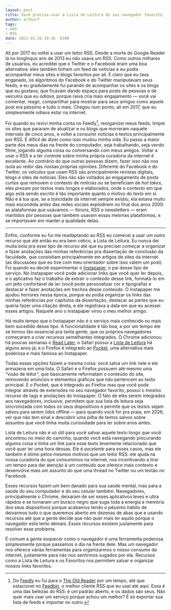 ```yaml
---
layout: post
title: Você precisa usar a Lista de Leitura do seu navegador favorito
author: arthurf
tags:
- web
- RSS
date: 2021-01-26 19:36 -0300
---
```

Ali por 2017 eu voltei a usar um leitor RSS. Desde a morte do Google Reader lá no longínquo ano de 2013 eu não usava um RSS. Como outros milhares de usuários, eu acreditei que o Twitter e o Facebook eram uma boa alternativa: eles também tinham um feed de notícias e eu podia acompanhar meus sites e blogs favoritos por ali. É claro que eu tava enganado, os algoritmos do Facebook e do Twitter manipulavam seus feeds, e eu gradulamente fui parando de acompanhar os sites e os blogs que eu gostava, que ficavam dando espaço para posts de pessoas e de veículos que eu _odiava_, porque raiva cria mais engajamento — você vai comentar, reagir, compartilhar para mostrar para seus amigos como aquele post era péssimo e tudo o mais. Chegou num ponto, ali em 2017, que eu simplesmente odiava estar na internet.

Foi quando eu revivi minha conta no Feedly[^1], reorganizei meus feeds, limpei os sites que pararam de atualizar e os blogs que morreram naquele intervalo de cinco anos, e voltei a consumir notícias e textos principalmente por RSS. É difícil de dizer como isso mudou minha vida. Eu passo a maior parte dos meus dias na frente do computador, seja trabalhando, seja vendo filme, jogando alguma coisa ou conversando com meus amigos. Voltar a usar o RSS e a ter controle sobre minha própria curadoria da internet é excelente. Ao contrário do que outras pessoas dizem, fazer isso não nos isola ao redor das nossas próprias opiniões. Diferente do Facebook e do Twitter, os veículos que usam RSS são principalmente revistas digitais, blogs e sites de notícias. Eles não são voltados ao engajamento de posts curtos que removem o contexto de notícias ou se beneficiam de _hot takes_, eles prezam por textos mais longos e elaborados, onde o contexto em que algo está sendo escrito é tão importante quanto o motivo do texto em si. Não é à toa que, se a toxicidade da internet sempre existiu, ela estava muito mais escondida antes das redes sociais explodirem no final dos anos 2000: as plataformas que usávamos — fóruns, RSS e newsletters — eram mantidos por pessoas que também usavam essas mesmas plataformas, e se importavam em manter a qualidade delas.

---

Enfim, conforme eu fui me readaptando ao RSS eu comecei a usar um _outro_ recurso que até então eu era bem cético, a Lista de Leitura. Eu nunca dei muita bola pra esse tipo de recurso até que eu precisei começar a organizar e fazer anotações das minhas referências pra dissertação de conclusão da faculdade, que consistiam principalmente em artigos de sites da internet (as discussões que eu tive com meu orientador sobre isso valem um post). Foi quando eu decidi experimentar o [Instapaper](https://www.instapaper.com/), o pai desse tipo de serviço. No Instapaper você pode adicionar links que você quer ler depois, e o aplicativo faz o trabalho de extrair o conteúdo desse link, formatá-lo em um jeito confortável de ler (você pode personalizar cor e tipografia) e destacar e fazer anotações em trechos desse conteúdo. O Instapaper me ajudou horrores nessa época, porque eu podia organizar os links das minhas referências por capítulos da dissertação, destacar as partes que eu queria fazer uma citação direta, e ele registrava a data em que eu acessei esses artigos. Naquele ano o Instapaper virou o meu melhor amigo.

Há muito tempo que o Instapaper não é o serviço mais conhecido ou mais bem sucedido desse tipo. A funcionalidade é tão boa, e por um tempo ele se tornou tão essencial pra tanta gente, que os próprios navegadores começaram a criar recursos semelhantes integrados. O Chrome adicionou há poucas semanas o [Read Later](https://www.zdnet.com/article/how-to-enable-chromes-new-secret-read-later-feature/), o Safari possui a [Lista de Leitura](https://support.apple.com/pt-br/guide/safari/sfri35905/mac) há alguns anos já; e o Firefox é integrado ao [Pocket](https://getpocket.com), uma alternativa mais poderosa e mais famosa ao Instapaper.

Todas essas opções fazem a mesma coisa: você salva um link nele e ele armazena em uma lista. O Safari e o Firefox possuem até mesmo uma “visão de leitor”, que basicamente reformatam o conteúdo do site, removendo anúncios e elementos gráficos que não pertencem ao texto principal. E o Pocket, que é integrado ao Firefox mas que você pode integrar através de extensões no seu navegador favorito, possui o mesmo recurso de tags e anotações do Instapaper. O fato de eles serem integrados aos navegadores, inclusive, permitem que sua lista de leitura seja sincronizada com todos os seus dispositivos e permite que os textos sejam salvos para serem lidos offline — para quando você for pra praia, em 2026, ver que não tem sinal e descobrir uma pilha de textos salvos sobre assuntos que você tinha muita curiosidade para ler sobre anos antes.

Lista de Leitura não é só útil para você salvar aquele texto longo que você encontrou no meio do caminho, quando você está navegando procurando alguma coisa e tinha um link para esse texto levemente relacionado que você quer ler uma hora dessas. Ele é _excelente_ para esses casos, mas ele também é ótimo pelos mesmos motivos que um leitor RSS: ele ajuda na nossa curadoria do que consumimos na internet, nos incentivando a tirar um tempo para dar atenção à um conteúdo que oferece mais contexto e desenvolve mais um assunto do que uma thread no Twitter ou um textão no Facebook.

Esses recursos fazem um bem danado para sua saúde mental, mas para a saúde do seu computador e do seu celular também. Navegadores, principalmente o Chrome, deixaram de ser esses aplicativos leves e ultra rápidos e se tornaram um buraco negro que suga toda a energia e memória dos seus dispositivos porque acabamos tendo o péssimo hábito de deixarmos tudo o que queremos aberto em dezenas de abas que e usando recursos até que a gente decide que não quer mais ler aquilo porque o navegador está lento demais. Esses recursos existem justamente para resolver esse problema.

É comum a gente esquecer como o navegador é uma ferramenta poderosa simplesmente porque passamos o dia na frente dele. Mas um navegador nos oferece várias ferramentas para organizarmos o nosso consumo da internet, justamente para não nos sentirmos sugados por ela. Recursos como a Lista de Leitura e os Favoritos nos permitem salvar e organizar nossos links favoritos.

[^1]: Do [Feedly](https://feedly.com) eu fui para o [The Old Reader](https://theoldreader.com) por um tempo, até que estacionei no [Feedbin](https://feedbin.com), o melhor cliente RSS que eu usei até aqui. Essa é uma das belezas do RSS: é um padrão aberto, e os dados são seus. Não quer mais usar um serviço porque achou um melhor? É só exportar sua lista de feeds e importar no outro.
